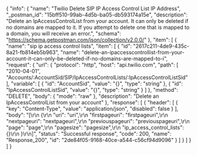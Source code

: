 {
  "info": {
    "name": "Twilio Delete SIP IP Access Control List IP Address",
    "_postman_id": "15bff510-99ab-4d5b-ba05-db593174a15e",
    "description": "Delete an IpAccessControlList from your account. It can only be deleted if no domains are mapped to it. If you attempt to delete one that is mapped to a domain, you will receive an error.",
    "schema": "https://schema.getpostman.com/json/collection/v2.0.0/"
  },
  "item": [
    {
      "name": "sip ip access control lists",
      "item": [
        {
          "id": "2617c211-4de9-435c-8a21-fb814eb5b963",
          "name": "delete-an-ipaccesscontrollist-from-your-account-it-can-only-be-deleted-if-no-domains-are-mapped-to-i",
          "request": {
            "url": {
              "protocol": "http",
              "host": "api.twilio.com",
              "path": [
                "2010-04-01",
                "Accounts/:AccountSid/SIP/IpAccessControlLists/:IpAccessControlListSid"
              ],
              "variable": [
                {
                  "id": "AccountSid",
                  "value": "{}",
                  "type": "string"
                },
                {
                  "id": "IpAccessControlListSid",
                  "value": "{}",
                  "type": "string"
                }
              ]
            },
            "method": "DELETE",
            "body": {
              "mode": "raw"
            },
            "description": "Delete an IpAccessControlList from your account"
          },
          "response": [
            {
              "header": [
                {
                  "key": "Content-Type",
                  "value": "application/json",
                  "disabled": false
                }
              ],
              "body": "[\r\n  {\r\n    \"uri\": \"uri\",\r\n    \"firstpageuri\": \"firstpageuri\",\r\n    \"nextpageuri\": \"nextpageuri\",\r\n    \"previouspageuri\": \"previouspageuri\",\r\n    \"page\": \"page\",\r\n    \"pagesize\": \"pagesize\",\r\n    \"ip_access_control_lists\": {}\r\n  }\r\n]",
              "status": "Successful response",
              "code": 200,
              "name": "Response_200",
              "id": "2de84f05-9168-40ce-a544-c56cf94d9096"
            }
          ]
        }
      ]
    }
  ]
}